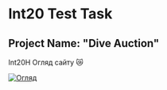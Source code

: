 # Int20 Test Task
## Project Name: "Dive Auction"
Int20H
Огляд сайту 😿

[![Огляд](https://img.youtube.com/vi/NHqk9KOM0qY/0.jpg)](https://youtu.be/NHqk9KOM0qY)
